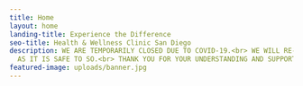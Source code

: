 ```yaml
---
title: Home
layout: home
landing-title: Experience the Difference
seo-title: Health & Wellness Clinic San Diego
description: WE ARE TEMPORARILY CLOSED DUE TO COVID-19.<br> WE WILL RE-OPEN AS SOON
  AS IT IS SAFE TO SO.<br> THANK YOU FOR YOUR UNDERSTANDING AND SUPPORT.
featured-image: uploads/banner.jpg
---
```


